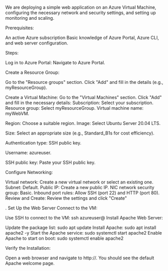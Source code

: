 We are deploying a simple web application on an Azure Virtual Machine, configuring the necessary network and security settings, and setting up monitoring and scaling.

Prerequisites:

An active Azure subscription
Basic knowledge of Azure Portal, Azure CLI, and web server configuration.

Steps:

Log in to Azure Portal: Navigate to Azure Portal.

Create a Resource Group:

Go to the "Resource groups" section.
Click "Add" and fill in the details (e.g., myResourceGroup).

Create a Virtual Machine:
Go to the "Virtual Machines" section.
Click "Add" and fill in the necessary details:
Subscription: Select your subscription.
Resource group: Select myResourceGroup.
Virtual machine name: myWebVM.

Region: Choose a suitable region.
Image: Select Ubuntu Server 20.04 LTS.

Size: Select an appropriate size (e.g., Standard_B1s for cost efficiency).

Authentication type: SSH public key.

Username: azureuser.

SSH public key: Paste your SSH public key.


Configure Networking:

Virtual network: Create a new virtual network or select an existing one.
Subnet: Default.
Public IP: Create a new public IP.
NIC network security group: Basic.
Inbound port rules: Allow SSH (port 22) and HTTP (port 80).
Review and Create: Review the settings and click "Create"


. Set Up the Web Server
Connect to the VM:

Use SSH to connect to the VM: ssh azureuser@<Public-IP>
Install Apache Web Server:

Update the package list: sudo apt update
Install Apache: sudo apt install apache2 -y
Start the Apache service: sudo systemctl start apache2
Enable Apache to start on boot: sudo systemctl enable apache2


Verify the Installation:

Open a web browser and navigate to http://<Public-IP>. You should see the default Apache welcome page.

